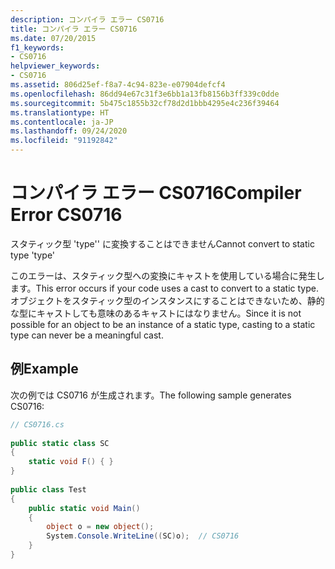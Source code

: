 ```yaml
---
description: コンパイラ エラー CS0716
title: コンパイラ エラー CS0716
ms.date: 07/20/2015
f1_keywords:
- CS0716
helpviewer_keywords:
- CS0716
ms.assetid: 806d25ef-f8a7-4c94-823e-e07904defcf4
ms.openlocfilehash: 86dd94e67c31f3e6bb1a13fb8156b3ff339c0dde
ms.sourcegitcommit: 5b475c1855b32cf78d2d1bbb4295e4c236f39464
ms.translationtype: HT
ms.contentlocale: ja-JP
ms.lasthandoff: 09/24/2020
ms.locfileid: "91192842"
---
```

# <a name="compiler-error-cs0716"></a><span data-ttu-id="651e9-103">コンパイラ エラー CS0716</span><span class="sxs-lookup"><span data-stu-id="651e9-103">Compiler Error CS0716</span></span>

<span data-ttu-id="651e9-104">スタティック型 'type'' に変換することはできません</span><span class="sxs-lookup"><span data-stu-id="651e9-104">Cannot convert to static type 'type'</span></span>  
  
 <span data-ttu-id="651e9-105">このエラーは、スタティック型への変換にキャストを使用している場合に発生します。</span><span class="sxs-lookup"><span data-stu-id="651e9-105">This error occurs if your code uses a cast to convert to a static type.</span></span> <span data-ttu-id="651e9-106">オブジェクトをスタティック型のインスタンスにすることはできないため、静的な型にキャストしても意味のあるキャストにはなりません。</span><span class="sxs-lookup"><span data-stu-id="651e9-106">Since it is not possible for an object to be an instance of a static type, casting to a static type can never be a meaningful cast.</span></span>  
  
## <a name="example"></a><span data-ttu-id="651e9-107">例</span><span class="sxs-lookup"><span data-stu-id="651e9-107">Example</span></span>  

 <span data-ttu-id="651e9-108">次の例では CS0716 が生成されます。</span><span class="sxs-lookup"><span data-stu-id="651e9-108">The following sample generates CS0716:</span></span>  
  
```csharp  
// CS0716.cs  
  
public static class SC  
{  
    static void F() { }  
}  
  
public class Test  
{  
    public static void Main()  
    {  
        object o = new object();  
        System.Console.WriteLine((SC)o);  // CS0716  
    }  
}  
```
